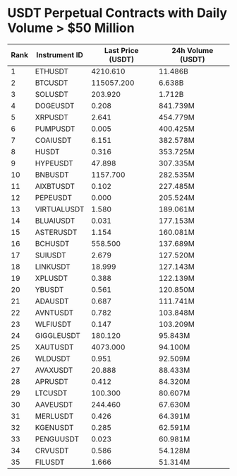 # USDT Perpetual Contracts with Daily Volume > $50 Million

| Rank | Instrument ID | Last Price (USDT) | 24h Volume (USDT) |
|------|---------------|-------------------|-------------------|
| 1 | ETHUSDT | 4210.610 | 11.486B |
| 2 | BTCUSDT | 115057.200 | 6.638B |
| 3 | SOLUSDT | 203.920 | 1.712B |
| 4 | DOGEUSDT | 0.208 | 841.739M |
| 5 | XRPUSDT | 2.641 | 454.779M |
| 6 | PUMPUSDT | 0.005 | 400.425M |
| 7 | COAIUSDT | 6.151 | 382.578M |
| 8 | HUSDT | 0.316 | 353.725M |
| 9 | HYPEUSDT | 47.898 | 307.335M |
| 10 | BNBUSDT | 1157.700 | 282.535M |
| 11 | AIXBTUSDT | 0.102 | 227.485M |
| 12 | PEPEUSDT | 0.000 | 205.524M |
| 13 | VIRTUALUSDT | 1.580 | 189.061M |
| 14 | BLUAIUSDT | 0.031 | 177.153M |
| 15 | ASTERUSDT | 1.154 | 160.081M |
| 16 | BCHUSDT | 558.500 | 137.689M |
| 17 | SUIUSDT | 2.679 | 127.520M |
| 18 | LINKUSDT | 18.999 | 127.143M |
| 19 | XPLUSDT | 0.388 | 122.139M |
| 20 | YBUSDT | 0.561 | 120.850M |
| 21 | ADAUSDT | 0.687 | 111.741M |
| 22 | AVNTUSDT | 0.782 | 103.848M |
| 23 | WLFIUSDT | 0.147 | 103.209M |
| 24 | GIGGLEUSDT | 180.120 | 95.843M |
| 25 | XAUTUSDT | 4073.000 | 94.100M |
| 26 | WLDUSDT | 0.951 | 92.509M |
| 27 | AVAXUSDT | 20.888 | 88.433M |
| 28 | APRUSDT | 0.412 | 84.320M |
| 29 | LTCUSDT | 100.300 | 80.607M |
| 30 | AAVEUSDT | 244.460 | 67.630M |
| 31 | MERLUSDT | 0.426 | 64.391M |
| 32 | KGENUSDT | 0.285 | 62.591M |
| 33 | PENGUUSDT | 0.023 | 60.981M |
| 34 | CRVUSDT | 0.586 | 54.128M |
| 35 | FILUSDT | 1.666 | 51.314M |
